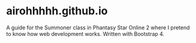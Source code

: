 # airohhhhh.github.io

A guide for the Summoner class in Phantasy Star Online 2 where I pretend to know how web development works. Written with Bootstrap 4.

